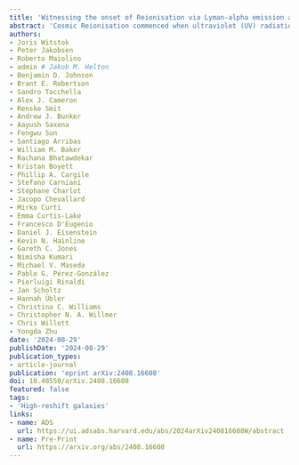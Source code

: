 ```yaml
---
title: 'Witnessing the onset of Reionisation via Lyman-alpha emission at redshift 13'
abstract: 'Cosmic Reionisation commenced when ultraviolet (UV) radiation produced in the first galaxies began illuminating the cold, neutral gas that filled the primordial Universe. Recent James Webb Space Telescope (JWST) observations have shown that surprisingly UV-bright galaxies were in place beyond redshift {{< math >}}$z = 14${{< /math >}}, when the Universe was less than {{< math >}}$300\ \mathrm{Myr}${{< /math >}} old. Smooth turnovers of their UV continua have been interpreted as damping-wing absorption of {{< math >}}$\mathrm{Lyman}-\alpha${{< /math >}}({{< math >}}$\mathrm{Ly}\alpha${{< /math >}}), the principal hydrogen transition. However, spectral signatures encoding crucial properties of these sources, such as their emergent radiation field, largely remain elusive. Here we report spectroscopy from the JWST Advanced Deep Extragalactic Survey (JADES) of a galaxy at redshift {{< math >}}$z = 13.0${{< /math >}} that reveal a singular, bright emission line unambiguously identified as {{< math >}}$\mathrm{Ly}\alpha${{< /math >}}, in addition to a smooth turnover. We observe an equivalent width of {{< math >}}$\mathrm{EW}_{\mathrm{Ly}\alpha} > 40\ \mathrm{\AA}${{< /math >}} (rest frame), previously only seen at {{< math >}}$z < 9${{< /math >}} where the intervening intergalactic medium (IGM) becomes increasingly ionised. Together with a very blue UV continuum, the {{< math >}}$\mathrm{Ly}\alpha${{< /math >}} line indicates the galaxy is a prolific producer of ionising photons, a significant fraction of which may escape. This suggests it resides in an early reionised region preventing complete extinction of {{< math >}}$\mathrm{Ly}\alpha${{< /math >}}, thus shedding new light on the nature of the earliest galaxies and the onset of Reionisation only {{< math >}}$330\ \mathrm{Myr}${{< /math >}} after the Big Bang.'
authors:
- Joris Witstok
- Peter Jakobsen
- Roberto Maiolino
- admin # Jakob M. Helton
- Benjamin D. Johnson
- Brant E. Robertson
- Sandro Tacchella
- Alex J. Cameron
- Renske Smit
- Andrew J. Bunker
- Aayush Saxena
- Fengwu Sun
- Santiago Arribas
- William M. Baker
- Rachana Bhatawdekar
- Kristan Boyett
- Phillip A. Cargile
- Stefano Carniani
- Stéphane Charlot
- Jacopo Chevallard
- Mirko Curti
- Emma Curtis-Lake
- Francesco D'Eugenio
- Daniel J. Eisenstein
- Kevin N. Hainline
- Gareth C. Jones
- Nimisha Kumari
- Michael V. Maseda
- Pablo G. Pérez-González
- Pierluigi Rinaldi
- Jan Scholtz
- Hannah Übler
- Christina C. Williams
- Christopher N. A. Willmer
- Chris Willott
- Yongda Zhu
date: '2024-08-29'
publishDate: '2024-08-29'
publication_types:
- article-journal
publication: 'eprint arXiv:2408.16608'
doi: 10.48550/arXiv.2408.16608
featured: false
tags:
- 'High-reshift galaxies'
links:
- name: ADS
  url: https://ui.adsabs.harvard.edu/abs/2024arXiv240816608W/abstract
- name: Pre-Print
  url: https://arxiv.org/abs/2408.16608
---
```

